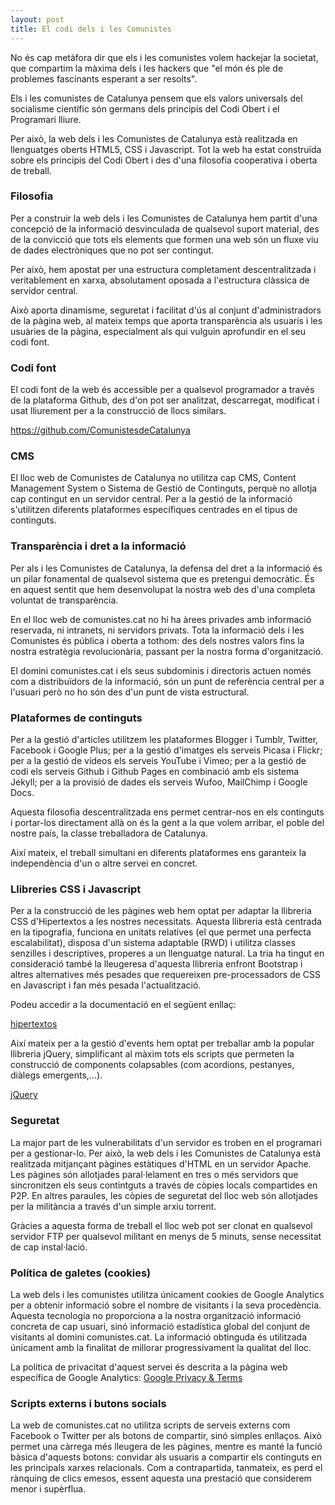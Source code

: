 ```yaml
---
layout: post
title: El codi dels i les Comunistes
---
```


No és cap metàfora dir que els i les comunistes volem hackejar la societat, que compartim la màxima dels i les hackers que "el món és ple de problemes fascinants esperant a ser resolts".

Els i les comunistes de Catalunya pensem que els valors universals del socialisme científic són germans dels principis del Codi Obert i el Programari lliure.

Per això, la web dels i les Comunistes de Catalunya està realitzada en llenguatges oberts HTML5, CSS i Javascript. Tot la web ha estat construïda sobre els principis del Codi Obert i des d'una filosofia cooperativa i oberta de treball.

### Filosofia

Per a construir la web dels i les Comunistes de Catalunya hem partit d'una concepció de la informació desvinculada de qualsevol suport material, des de la convicció que tots els elements que formen una web són un fluxe viu de dades electròniques que no pot ser contingut.

Per això, hem apostat per una estructura completament descentralitzada i veritablement en xarxa, absolutament oposada a l'estructura clàssica de servidor central.

Això aporta dinamisme, seguretat i facilitat d'ús al conjunt d'administradors de la pàgina web, al mateix temps que aporta transparència als usuaris i les usuàries de la pàgina, especialment als qui vulguin aprofundir en el seu codi font.

### Codi font

El codi font de la web és accessible per a qualsevol programador a través de la plataforma Github, des d'on pot ser analitzat, descarregat, modificat i usat lliurement per a la construcció de llocs similars.

<div class="button-centered"><a href="https://github.com/ComunistesdeCatalunya/comunistesdecatalunya.github.io" class="button flat red" title="Comunistes de Catalunya a Github">https://github.com/ComunistesdeCatalunya</a></div>

### CMS

El lloc web de Comunistes de Catalunya no utilitza cap CMS, Content Management System o Sistema de Gestió de Continguts, perquè no allotja cap contingut en un servidor central. Per a la gestió de la informació s'utilitzen diferents plataformes específiques centrades en el tipus de continguts.

### Transparència i dret a la informació

Per als i les Comunistes de Catalunya, la defensa del dret a la informació és un pilar fonamental de qualsevol sistema que es pretengui democràtic. És en aquest sentit que hem desenvolupat la nostra web des d'una completa voluntat de transparència.

En el lloc web de comunistes.cat no hi ha àrees privades amb informació reservada, ni intranets, ni servidors privats. Tota la informació dels i les Comunistes és pública i oberta a tothom: des dels nostres valors fins la nostra estratègia revolucionària, passant per la nostra forma d'organització.

El domini comunistes.cat i els seus subdominis i directoris actuen només com a distribuïdors de la informació, són un punt de referència central per a l'usuari però no ho són des d'un punt de vista estructural.

### Plataformes de continguts

Per a la gestió d'articles utilitzem les plataformes Blogger i Tumblr, Twitter, Facebook i Google Plus; per a la gestió d'imatges els serveis Picasa i Flickr; per a la gestió de vídeos els serveis YouTube i Vimeo; per a la gestió de codi els serveis Github i Github Pages en combinació amb els sistema Jekyll; per a la provisió de dades els serveis Wufoo, MailChimp i Google Docs.

Aquesta filosofia descentralitzada ens permet centrar-nos en els continguts i portar-los directament allà on és la gent a la que volem arribar, el poble del nostre país, la classe treballadora de Catalunya.

Així mateix, el treball simultani en diferents plataformes ens garanteix la independència d'un o altre servei en concret. 

### Llibreries CSS i Javascript

Per a la construcció de les pàgines web hem optat per adaptar la llibreria CSS d'Hipertextos a les nostres necessitats. Aquesta llibreria està centrada en la tipografia, funciona en unitats relatives (el que permet una perfecta escalabilitat), disposa d'un sistema adaptable (RWD) i utilitza classes senzilles i descriptives, properes a un llenguatge natural. La tria ha tingut en consideració també la lleugeresa d'aquesta llibreria enfront Bootstrap i altres alternatives més pesades que requereixen pre-processadors de CSS en Javascript i fan més pesada l'actualització. 

Podeu accedir a la documentació en el següent enllaç:

<div class="button-centered"><a href="https://github.com/hipertextos/hipertextosfw-v0.8" class="button flat asphalt" title="Hipertextos Framework a Github">hipertextos</a></div>

Així mateix per a la gestió d'events hem optat per treballar amb la popular llibreria jQuery, simplificant al màxim tots els scripts que permeten la construcció de components colapsables (com acordions, pestanyes, diàlegs emergents,...).

<div class="button-centered"><a href="https://github.com/jquery/jquery" class="button flat asphalt" title="jQuery a Github">jQuery</a></div>

### Seguretat

La major part de les vulnerabilitats d'un servidor es troben en el programari per a gestionar-lo. Per això, la web dels i les Comunistes de Catalunya està realitzada mitjançant pàgines estàtiques d'HTML en un servidor Apache. Les pàgines són allotjades paral·lelament en tres o més servidors que sincronitzen els seus contintguts a través de còpies locals compartides en P2P. En altres paraules, les còpies de seguretat del lloc web són allotjades per la militància a través d'un simple arxiu torrent.

Gràcies a aquesta forma de treball el lloc web pot ser clonat en qualsevol servidor FTP per qualsevol militant en menys de 5 minuts, sense necessitat de cap instal·lació.

### Política de galetes (cookies)

<p>La web dels i les comunistes utilitza únicament cookies de Google Analytics per a obtenir informació sobre el nombre de visitants i la seva procedència. Aquesta tecnologia no proporciona a la nostra organització informació concreta de cap usuari, sinó informació estadística global del conjunt de visitants al domini comunistes.cat. La informació obtinguda és utilitzada únicament amb la finalitat de millorar progressivament la qualitat del lloc.</p>
<p>La política de privacitat d'aquest servei és descrita a la pàgina web específica de Google Analytics: <a href="http://www.google.com/policies/privacy/" title="Google Privacy & Terms">Google Privacy & Terms</a></p>

### Scripts externs i butons socials

La web de comunistes.cat no utilitza scripts de serveis externs com Facebook o Twitter per als botons de compartir, sinó simples enllaços. Això permet una càrrega més lleugera de les pàgines, mentre es manté la funció bàsica d'aquests botons: convidar als usuaris a compartir els continguts en les principals xarxes relacionals. Com a contrapartida, tanmateix, es perd el rànquing de clics emesos, essent aquesta una prestació que considerem menor i supèrflua.